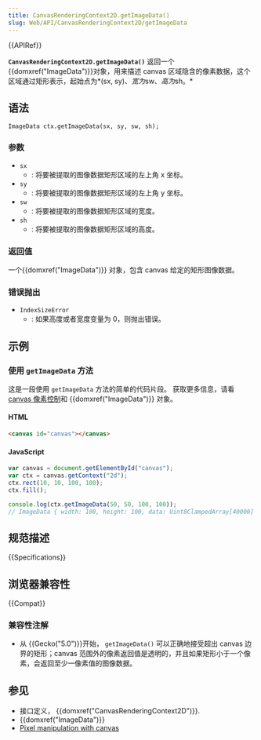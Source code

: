 ```yaml
---
title: CanvasRenderingContext2D.getImageData()
slug: Web/API/CanvasRenderingContext2D/getImageData
---
```


{{APIRef}}

**`CanvasRenderingContext2D.getImageData()`** 返回一个{{domxref("ImageData")}}对象，用来描述 canvas 区域隐含的像素数据，这个区域通过矩形表示，起始点为*(sx, sy)、*宽为*sw、*高为*sh。*

## 语法

```plain
ImageData ctx.getImageData(sx, sy, sw, sh);
```

### 参数

- `sx`
  - : 将要被提取的图像数据矩形区域的左上角 x 坐标。
- `sy`
  - : 将要被提取的图像数据矩形区域的左上角 y 坐标。
- `sw`
  - : 将要被提取的图像数据矩形区域的宽度。
- `sh`
  - : 将要被提取的图像数据矩形区域的高度。

### 返回值

一个{{domxref("ImageData")}} 对象，包含 canvas 给定的矩形图像数据。

### 错误抛出

- `IndexSizeError`
  - : 如果高度或者宽度变量为 0，则抛出错误。

## 示例

### 使用 `getImageData` 方法

这是一段使用 `getImageData` 方法的简单的代码片段。 获取更多信息，请看 [canvas 像素控制](/zh-CN/docs/Web/API/Canvas_API/Tutorial/Pixel_manipulation_with_canvas)和 {{domxref("ImageData")}} 对象。

#### HTML

```html
<canvas id="canvas"></canvas>
```

#### JavaScript

```js
var canvas = document.getElementById("canvas");
var ctx = canvas.getContext("2d");
ctx.rect(10, 10, 100, 100);
ctx.fill();

console.log(ctx.getImageData(50, 50, 100, 100));
// ImageData { width: 100, height: 100, data: Uint8ClampedArray[40000] }
```

## 规范描述

{{Specifications}}

## 浏览器兼容性

{{Compat}}

### 兼容性注解

- 从 {{Gecko("5.0")}}开始， `getImageData()` 可以正确地接受超出 canvas 边界的矩形；canvas 范围外的像素返回值是透明的，并且如果矩形小于一个像素，会返回至少一像素值的图像数据。

## 参见

- 接口定义， {{domxref("CanvasRenderingContext2D")}}.
- {{domxref("ImageData")}}
- [Pixel manipulation with canvas](/zh-CN/docs/Web/API/Canvas_API/Tutorial/Pixel_manipulation_with_canvas)
